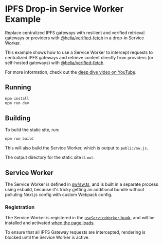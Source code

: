 # IPFS Drop-in Service Worker Example

Replace centralized IPFS gateways with resilient and verified retrieval gateways or providers with [@helia/verified-fetch](https://www.npmjs.com/package/@helia/verified-fetch) in a drop-in Service Worker.

This example shows how to use a Service Worker to intercept requests to centralized IPFS gateways and retrieve content directly from providers (or self-hosted gateways) with [@helia/verified-fetch](https://www.npmjs.com/package/@helia/verified-fetch).

For more information, check out the [deep dive video on YouTube](https://www.youtube.com/watch?v=qtIJXRgxjVA&ab_channel=IPFS).

## Running

```bash
npm install
npm run dev
```

## Building

To build the static site, run:

```bash
npm run build
```

This will also build the Service Worker, which is output to `public/sw.js`.

The output directory for the static site is `out`.

## Service Worker

The Service Worker is defined in [sw/sw.ts](sw/sw.ts), and is built in a separate process using esbuild, because it's tricky getting an additional bundle without polluting Next.js config with custom Webpack config.

### Registration

The Service Worker is registered in the [`useServiceWorker` hook](hooks/use-service-worker.ts), and will be installed and activated [when the page loads](pages/_app.tsx).

To ensure that all IPFS Gateway requests are intercepted, rendering is blocked until the Service Worker is active.
